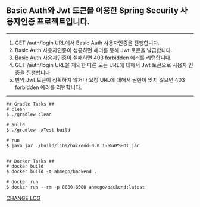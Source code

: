 ## Basic Auth와 Jwt 토큰을 이용한 Spring Security 사용자인증 프로젝트입니다.
---

1. GET /auth/login URL에서 Basic Auth 사용자인증을 진행합니다.
2. Basic Auth 사용자인증이 성공하면 헤더를 통해 Jwt 토큰을 발급합니다.
3. Basic Auth 사용자인증이 실패하면 403 forbidden 에러를 리턴합니다.
4. GET /auth/login URL을 제외한 다른 모든 URL에 대해서 Jwt 토큰으로 사용자 인증을 진행합니다.
5. 만약 Jwt 토큰이 정확하지 않거나 요청 URL에 대해서 권한이 맞지 않으면 403 forbidden 에러를 리턴합니다.

---

```
## Gradle Tasks ##
# clean
$ ./gradlew clean

# bulld
$ ./gradlew -xTest build
 
# run
$ java jar ./build/libs/backend-0.0.1-SNAPSHOT.jar 


## Docker Tasks ##
# docker build
$ docker build -t ahmego/backend .

# docker run 
$ docker run --rm -p 8080:8080 ahmego/backend:latest

```
[CHANGE LOG](./CHANGELOG.md)